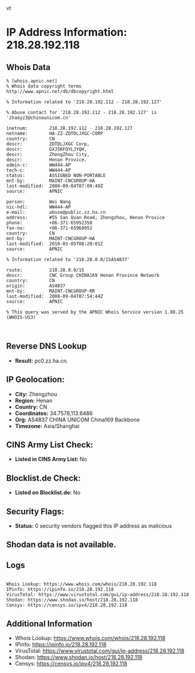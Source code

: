 vt
# IP Address Information: 218.28.192.118

## Whois Data
```
% [whois.apnic.net]
% Whois data copyright terms    http://www.apnic.net/db/dbcopyright.html

% Information related to '218.28.192.112 - 218.28.192.127'

% Abuse contact for '218.28.192.112 - 218.28.192.127' is 'zhaoyz3@chinaunicom.cn'

inetnum:        218.28.192.112 - 218.28.192.127
netname:        HA-ZZ-ZDTDLJXGC-CORP
country:        CN
descr:          ZDTDLJXGC Corp,
descr:          GXJSKFQYLJYQH,
descr:          ZhengZhou City,
descr:          Henan Provice.
admin-c:        WW444-AP
tech-c:         WW444-AP
status:         ASSIGNED NON-PORTABLE
mnt-by:         MAINT-CNCGROUP-HA
last-modified:  2008-09-04T07:09:49Z
source:         APNIC

person:         Wei Wang
nic-hdl:        WW444-AP
e-mail:         abuse@public.zz.ha.cn
address:        #55 San Quan Road, Zhengzhou, Henan Provice
phone:          +86-371-65952358
fax-no:         +86-371-65968952
country:        CN
mnt-by:         MAINT-CNCGROUP-HA
last-modified:  2010-03-05T08:20:01Z
source:         APNIC

% Information related to '218.28.0.0/15AS4837'

route:          218.28.0.0/15
descr:          CNC Group CHINA169 Henan Province Network
country:        CN
origin:         AS4837
mnt-by:         MAINT-CNCGROUP-RR
last-modified:  2008-09-04T07:54:44Z
source:         APNIC

% This query was served by the APNIC Whois Service version 1.88.25 (WHOIS-US3)



```
## Reverse DNS Lookup
- **Result:** pc0.zz.ha.cn.

## IP Geolocation:
- **City:** Zhengzhou
- **Region:** Henan
- **Country:** CN
- **Coordinates:** 34.7578,113.6486
- **Org:** AS4837 CHINA UNICOM China169 Backbone
- **Timezone:** Asia/Shanghai

## CINS Army List Check:
- **Listed in CINS Army List:** 
No

## Blocklist.de Check:
- **Listed on Blocklist.de:** 
No

## Security Flags:
- **Status:** 0 security vendors flagged this IP address as malicious

## Shodan data is not available.

## Logs
```

Whois Lookup: https://www.whois.com/whois/218.28.192.118
IPinfo: https://ipinfo.io/218.28.192.118
VirusTotal: https://www.virustotal.com/gui/ip-address/218.28.192.118
Shodan: https://www.shodan.io/host/218.28.192.118
Censys: https://censys.io/ipv4/218.28.192.118

```
## Additional Information
- Whois Lookup: https://www.whois.com/whois/218.28.192.118
- IPinfo: https://ipinfo.io/218.28.192.118
- VirusTotal: https://www.virustotal.com/gui/ip-address/218.28.192.118
- Shodan: https://www.shodan.io/host/218.28.192.118
- Censys: https://censys.io/ipv4/218.28.192.118


